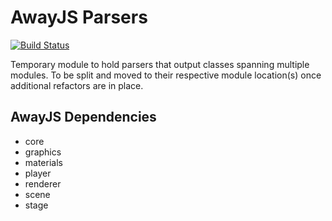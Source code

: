 # AwayJS Parsers
[![Build Status](https://travis-ci.org/awayjs/parsers.svg?branch=dev)](https://travis-ci.org/awayjs/parsers)

Temporary module to hold parsers that output classes spanning multiple modules. To be split and moved to their respective module location(s) once additional refactors are in place.

## AwayJS Dependencies

* core
* graphics
* materials
* player
* renderer
* scene
* stage